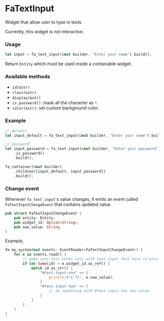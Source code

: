 # FaTextInput

Widget that allow user to type in texts.

Currently, this widget is not interactive.

### Usage
```rust
let input = fa_text_input(&mut builder, "Enter your name").build();
```
Return `Entity` which must be used inside a containable widget.

### Available methods
- `id(&str)`
- `class(&str)`
- `display(&str)`
- `is_password()`: mask all the character as `*`.
- `color(&str)`: set custom background color.

### Example
```rust
// default
let input_default = fa_text_input(&mut builder, "Enter your name").build();

// password
let input_password = fa_text_input(&mut builder, "Enter your password")
    .is_password()
    .build();

fa_container(&mut builder)
    .children([input_default, input_password])
    .build();
```

### Change event

Whenever `fa_text_input`'s value changes, it emits an event called `FaTextInputChangeEvent` that contains
updated value.

```rust
pub struct FaTextInputChangeEvent {
    pub entity: Entity,
    pub widget_id: Option<String>,
    pub new_value: String
}
```

Example,
```rust
fn my_system(mut events: EventReader<FaTextInputChangeEvent>) {
    for e in events.read() {
        // make sure this works only with text input that have id provided
        if let Some(id) = e.widget_id.as_ref() {
            match id.as_str() {
                "#text-input-one" => {
                    println!("{:?}", e.new_value);
                }
                "#text-input-two" => {
                    // do something with #text-input-two new value
                }
            }
        }
    }
}
```
